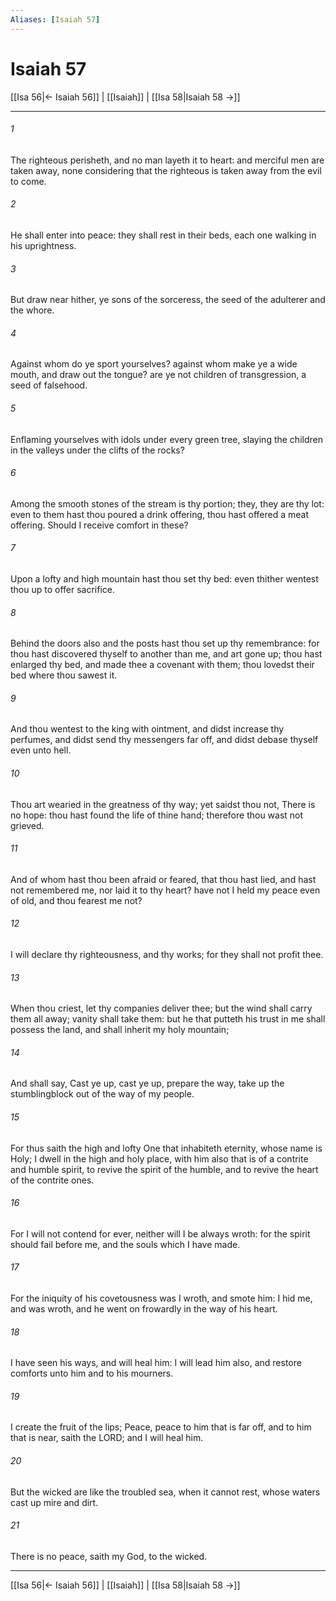 ```yaml
---
Aliases: [Isaiah 57]
---
```

# Isaiah 57

[[Isa 56|← Isaiah 56]] | [[Isaiah]] | [[Isa 58|Isaiah 58 →]]
***



###### 1 
The righteous perisheth, and no man layeth it to heart: and merciful men are taken away, none considering that the righteous is taken away from the evil to come. 

###### 2 
He shall enter into peace: they shall rest in their beds, each one walking in his uprightness. 

###### 3 
But draw near hither, ye sons of the sorceress, the seed of the adulterer and the whore. 

###### 4 
Against whom do ye sport yourselves? against whom make ye a wide mouth, and draw out the tongue? are ye not children of transgression, a seed of falsehood. 

###### 5 
Enflaming yourselves with idols under every green tree, slaying the children in the valleys under the clifts of the rocks? 

###### 6 
Among the smooth stones of the stream is thy portion; they, they are thy lot: even to them hast thou poured a drink offering, thou hast offered a meat offering. Should I receive comfort in these? 

###### 7 
Upon a lofty and high mountain hast thou set thy bed: even thither wentest thou up to offer sacrifice. 

###### 8 
Behind the doors also and the posts hast thou set up thy remembrance: for thou hast discovered thyself to another than me, and art gone up; thou hast enlarged thy bed, and made thee a covenant with them; thou lovedst their bed where thou sawest it. 

###### 9 
And thou wentest to the king with ointment, and didst increase thy perfumes, and didst send thy messengers far off, and didst debase thyself even unto hell. 

###### 10 
Thou art wearied in the greatness of thy way; yet saidst thou not, There is no hope: thou hast found the life of thine hand; therefore thou wast not grieved. 

###### 11 
And of whom hast thou been afraid or feared, that thou hast lied, and hast not remembered me, nor laid it to thy heart? have not I held my peace even of old, and thou fearest me not? 

###### 12 
I will declare thy righteousness, and thy works; for they shall not profit thee. 

###### 13 
When thou criest, let thy companies deliver thee; but the wind shall carry them all away; vanity shall take them: but he that putteth his trust in me shall possess the land, and shall inherit my holy mountain; 

###### 14 
And shall say, Cast ye up, cast ye up, prepare the way, take up the stumblingblock out of the way of my people. 

###### 15 
For thus saith the high and lofty One that inhabiteth eternity, whose name is Holy; I dwell in the high and holy place, with him also that is of a contrite and humble spirit, to revive the spirit of the humble, and to revive the heart of the contrite ones. 

###### 16 
For I will not contend for ever, neither will I be always wroth: for the spirit should fail before me, and the souls which I have made. 

###### 17 
For the iniquity of his covetousness was I wroth, and smote him: I hid me, and was wroth, and he went on frowardly in the way of his heart. 

###### 18 
I have seen his ways, and will heal him: I will lead him also, and restore comforts unto him and to his mourners. 

###### 19 
I create the fruit of the lips; Peace, peace to him that is far off, and to him that is near, saith the LORD; and I will heal him. 

###### 20 
But the wicked are like the troubled sea, when it cannot rest, whose waters cast up mire and dirt. 

###### 21 
There is no peace, saith my God, to the wicked.

***
[[Isa 56|← Isaiah 56]] | [[Isaiah]] | [[Isa 58|Isaiah 58 →]]
